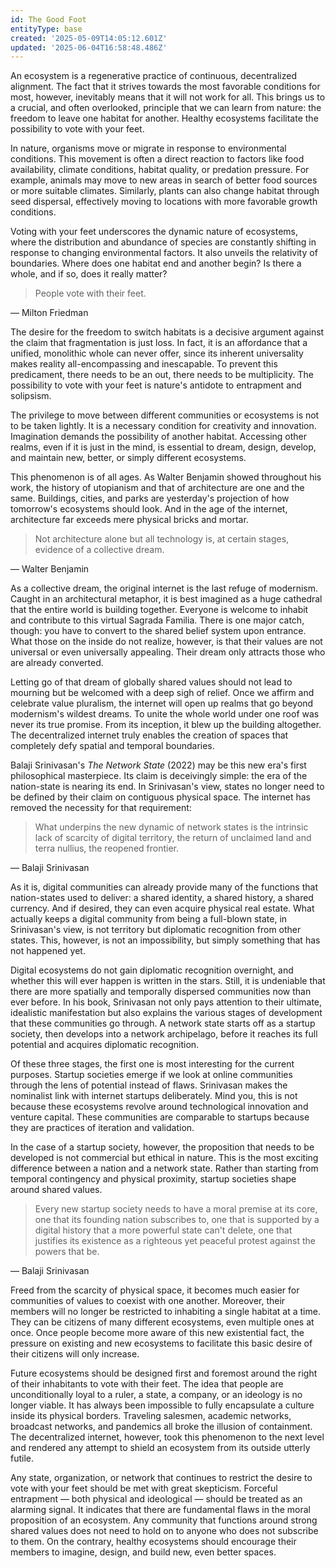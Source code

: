```yaml
---
id: The Good Foot
entityType: base
created: '2025-05-09T14:05:12.601Z'
updated: '2025-06-04T16:58:48.486Z'
---
```

An ecosystem is a regenerative practice of continuous, decentralized alignment. The fact that it strives towards the most favorable conditions for most, however, inevitably means that it will not work for all. This brings us to a crucial, and often overlooked, principle that we can learn from nature: the freedom to leave one habitat for another. Healthy ecosystems facilitate the possibility to vote with your feet.

In nature, organisms move or migrate in response to environmental conditions. This movement is often a direct reaction to factors like food availability, climate conditions, habitat quality, or predation pressure. For example, animals may move to new areas in search of better food sources or more suitable climates. Similarly, plants can also change habitat through seed dispersal, effectively moving to locations with more favorable growth conditions.

Voting with your feet underscores the dynamic nature of ecosystems, where the distribution and abundance of species are constantly shifting in response to changing environmental factors. It also unveils the relativity of boundaries. Where does one habitat end and another begin? Is there a whole, and if so, does it really matter?

> People vote with their feet.

— Milton Friedman

The desire for the freedom to switch habitats is a decisive argument against the claim that fragmentation is just loss. In fact, it is an affordance that a unified, monolithic whole can never offer, since its inherent universality makes reality all-encompassing and inescapable. To prevent this predicament, there needs to be an out, there needs to be multiplicity. The possibility to vote with your feet is nature's antidote to entrapment and solipsism.

The privilege to move between different communities or ecosystems is not to be taken lightly. It is a necessary condition for creativity and innovation. Imagination demands the possibility of another habitat. Accessing other realms, even if it is just in the mind, is essential to dream, design, develop, and maintain new, better, or simply different ecosystems. 

This phenomenon is of all ages. As Walter Benjamin showed throughout his work, the history of utopianism and that of architecture are one and the same. Buildings, cities, and parks are yesterday's projection of how tomorrow's ecosystems should look. And in the age of the internet, architecture far exceeds mere physical bricks and mortar.

> Not architecture alone but all technology is, at certain stages, evidence of a collective dream.
 
— Walter Benjamin

As a collective dream, the original internet is the last refuge of modernism. Caught in an architectural metaphor, it is best imagined as a huge cathedral that the entire world is building together. Everyone is welcome to inhabit and contribute to this virtual Sagrada Familia. There is one major catch, though: you have to convert to the shared belief system upon entrance. What those on the inside do not realize, however, is that their values are not universal or even universally appealing. Their dream only attracts those who are already converted.

Letting go of that dream of globally shared values should not lead to mourning but be welcomed with a deep sigh of relief. Once we affirm and celebrate value pluralism, the internet will open up realms that go beyond modernism's wildest dreams. To unite the whole world under one roof was never its true promise. From its inception, it blew up the building altogether. The decentralized internet truly enables the creation of spaces that completely defy spatial and temporal boundaries.

Balaji Srinivasan's *The Network State* (2022) may be this new era's first philosophical masterpiece. Its claim is deceivingly simple: the era of the nation-state is nearing its end. In Srinivasan's view, states no longer need to be defined by their claim on contiguous physical space. The internet has removed the necessity for that requirement:

> What underpins the new dynamic of network states is the intrinsic lack of scarcity of digital territory, the return of unclaimed land and terra nullius, the reopened frontier.

— Balaji Srinivasan

As it is, digital communities can already provide many of the functions that nation-states used to deliver: a shared identity, a shared history, a shared currency. And if desired, they can even acquire physical real estate. What actually keeps a digital community from being a full-blown state, in Srinivasan's view, is not territory but diplomatic recognition from other states. This, however, is not an impossibility, but simply something that has not happened yet.

Digital ecosystems do not gain diplomatic recognition overnight, and whether this will ever happen is written in the stars. Still, it is undeniable that there are more spatially and temporally dispersed communities now than ever before. In his book, Srinivasan not only pays attention to their ultimate, idealistic manifestation but also explains the various stages of development that these communities go through. A network state starts off as a startup society, then develops into a network archipelago, before it reaches its full potential and acquires diplomatic recognition.

Of these three stages, the first one is most interesting for the current purposes. Startup societies emerge if we look at online communities through the lens of potential instead of flaws. Srinivasan makes the nominalist link with internet startups deliberately. Mind you, this is not because these ecosystems revolve around technological innovation and venture capital. These communities are comparable to startups because they are practices of iteration and validation.

In the case of a startup society, however, the proposition that needs to be developed is not commercial but ethical in nature. This is the most exciting difference between a nation and a network state. Rather than starting from temporal contingency and physical proximity, startup societies shape around shared values.

> Every new startup society needs to have a moral premise at its core, one that its founding nation subscribes to, one that is supported by a digital history that a more powerful state can't delete, one that justifies its existence as a righteous yet peaceful protest against the powers that be.

— Balaji Srinivasan

Freed from the scarcity of physical space, it becomes much easier for communities of values to coexist with one another. Moreover, their members will no longer be restricted to inhabiting a single habitat at a time. They can be citizens of many different ecosystems, even multiple ones at once. Once people become more aware of this new existential fact, the pressure on existing and new ecosystems to facilitate this basic desire of their citizens will only increase.

Future ecosystems should be designed first and foremost around the right of their inhabitants to vote with their feet. The idea that people are unconditionally loyal to a ruler, a state, a company, or an ideology is no longer viable. It has always been impossible to fully encapsulate a culture inside its physical borders. Traveling salesmen, academic networks, broadcast networks, and pandemics all broke the illusion of containment. The decentralized internet, however, took this phenomenon to the next level and rendered any attempt to shield an ecosystem from its outside utterly futile.

Any state, organization, or network that continues to restrict the desire to vote with your feet should be met with great skepticism. Forceful entrapment — both physical and ideological — should be treated as an alarming signal. It indicates that there are fundamental flaws in the moral proposition of an ecosystem. Any community that functions around strong shared values does not need to hold on to anyone who does not subscribe to them. On the contrary, healthy ecosystems should encourage their members to imagine, design, and build new, even better spaces.
